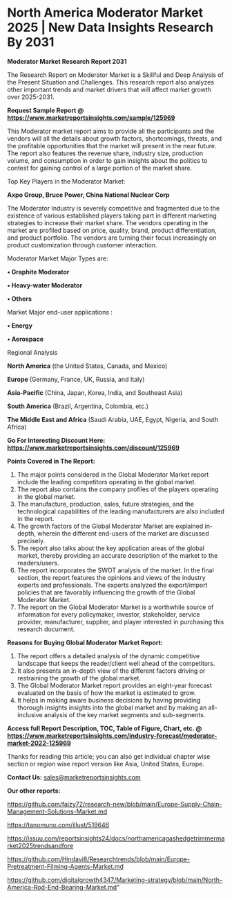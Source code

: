 # North America Moderator Market 2025 | New Data Insights Research By 2031

<strong>Moderator Market Research Report 2031</strong>

The Research Report on Moderator Market is a Skillful and Deep Analysis of the Present Situation and Challenges. This research report also analyzes other important trends and market drivers that will affect market growth over 2025-2031.

<strong>Request Sample Report @ <a href=https://www.marketreportsinsights.com/sample/125969>https://www.marketreportsinsights.com/sample/125969</a></strong>

This Moderator market report aims to provide all the participants and the vendors will all the details about growth factors, shortcomings, threats, and the profitable opportunities that the market will present in the near future. The report also features the revenue share, industry size, production volume, and consumption in order to gain insights about the politics to contest for gaining control of a large portion of the market share.

Top Key Players in the Moderator Market:

<strong>Axpo Group, Bruce Power, China National Nuclear Corp</strong>

The Moderator Industry is severely competitive and fragmented due to the existence of various established players taking part in different marketing strategies to increase their market share. The vendors operating in the market are profiled based on price, quality, brand, product differentiation, and product portfolio. The vendors are turning their focus increasingly on product customization through customer interaction.

Moderator Market Major Types are:

<strong>• Graphite Moderator

• Heavy-water Moderator

• Others</strong>

Market Major end-user applications :

<strong>• Energy

• Aerospace</strong>

Regional Analysis

</u><strong><b>North America</b></strong> (the United States, Canada, and Mexico)

<strong><b>Europe </b></strong>(Germany, France, UK, Russia, and Italy)

<strong><b>Asia-Pacific</b></strong> (China, Japan, Korea, India, and Southeast Asia)

<strong><b>South America</b></strong> (Brazil, Argentina, Colombia, etc.)

<strong><b>The Middle East and Africa</b></strong> (Saudi Arabia, UAE, Egypt, Nigeria, and South Africa)

<strong>Go For Interesting Discount Here: <a href=https://www.marketreportsinsights.com/discount/125969>https://www.marketreportsinsights.com/discount/125969</a></strong>

<strong>Points Covered in The Report:</strong>
<ol>
  <li>The major points considered in the Global Moderator Market report include the leading competitors operating in the global market.</li>
  <li>The report also contains the company profiles of the players operating in the global market.</li>
  <li>The manufacture, production, sales, future strategies, and the technological capabilities of the leading manufacturers are also included in the report.</li>
  <li>The growth factors of the Global Moderator Market are explained in-depth, wherein the different end-users of the market are discussed precisely.</li>
  <li>The report also talks about the key application areas of the global market, thereby providing an accurate description of the market to the readers/users.</li>
  <li>The report incorporates the SWOT analysis of the market. In the final section, the report features the opinions and views of the industry experts and professionals. The experts analyzed the export/import policies that are favorably influencing the growth of the Global Moderator Market.</li>
  <li>The report on the Global Moderator Market is a worthwhile source of information for every policymaker, investor, stakeholder, service provider, manufacturer, supplier, and player interested in purchasing this research document.</li>
</ol>
<strong>Reasons for Buying Global Moderator Market Report:</strong>

<ol>
  <li>The report offers a detailed analysis of the dynamic competitive landscape that keeps the reader/client well ahead of the competitors.</li>
  <li>It also presents an in-depth view of the different factors driving or restraining the growth of the global market.</li>
  <li>The Global Moderator Market report provides an eight-year forecast evaluated on the basis of how the market is estimated to grow.</li>
  <li>It helps in making aware business decisions by having providing thorough insights insights into the global market and by making an all-inclusive analysis of the key market segments and sub-segments.</li>
</ol>
<strong>Access full Report Description, TOC, Table of Figure, Chart, etc. @ <a href=https://www.marketreportsinsights.com/industry-forecast/moderator-market-2022-125969>https://www.marketreportsinsights.com/industry-forecast/moderator-market-2022-125969</a></strong>


Thanks for reading this article; you can also get individual chapter wise section or region wise report version like Asia, United States, Europe.

<strong>Contact Us:</strong>
sales@marketreportsinsights.com

<strong>Our other reports:</strong>

<a href=https://github.com/faizy72/research-new/blob/main/Europe-Supply-Chain-Management-Solutions-Market.md>https://github.com/faizy72/research-new/blob/main/Europe-Supply-Chain-Management-Solutions-Market.md</a>

<a href=https://tanomuno.com/illust/519646>https://tanomuno.com/illust/519646</a>

<a href=https://issuu.com/reportsinsights24/docs/northamericagashedgetrimmermarket2025trendsandfore>https://issuu.com/reportsinsights24/docs/northamericagashedgetrimmermarket2025trendsandfore</a>

<a href=https://github.com/Hindavi8/Researchtrends/blob/main/Europe-Pretreatment-Filming-Agents-Market.md>https://github.com/Hindavi8/Researchtrends/blob/main/Europe-Pretreatment-Filming-Agents-Market.md</a>

<a href=https://github.com/digitalgrowth4347/Marketing-strategy/blob/main/North-America-Rod-End-Bearing-Market.md>https://github.com/digitalgrowth4347/Marketing-strategy/blob/main/North-America-Rod-End-Bearing-Market.md</a>"
